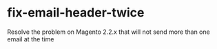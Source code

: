 # fix-email-header-twice
Resolve the problem on Magento 2.2.x that will not send more than one email at the time
